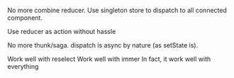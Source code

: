 No more combine reducer. Use singleton store to dispatch to all connected component.

Use reducer as action without hassle

No more thunk/saga. dispatch is async by nature (as setState is). 

Work well with reselect
Work well with immer
In fact, it work well with everything
